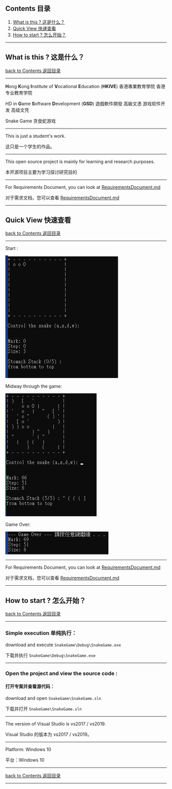 ## Contents 目录

1. [What is this ? 这是什么？](#what-is-this--这是什么)
2. [Quick View 快速查看](#quick-view-快速查看)
3. [How to start ? 怎么开始？](#how-to-start--怎么开始)

------

## What is this ? 这是什么？

[back to Contents 返回目录](#contents-目录)

------

**H**ong **K**ong **I**nstitute of **V**ocational **E**ducation (**HKIVE**)  香港專業教育學院  香港专业教育学院

HD in **G**ame **S**oftware **D**evelopment (**GSD**)  遊戲軟件開發 高級文憑  游戏软件开发 高级文凭

Snake Game 贪食蛇游戏

___

This is just a student's work.

这只是一个学生的作品。

------

This open source project is mainly for learning and research purposes.

本开源项目主要为学习探讨研究目的

------

For Requirements Document, you can look at [RequirementsDocument.md](https://github.com/CWKSC/HKIVE-GSD-SnakeGame/blob/master/RequirementsDocument.md)

对于需求文档，您可以查看 [RequirementsDocument.md](https://github.com/CWKSC/HKIVE-GSD-SnakeGame/blob/master/RequirementsDocument.md)

------

## Quick View 快速查看

[back to Contents 返回目录](#contents-目录)

___

Start :

![](https://raw.githubusercontent.com/CWKSC/HKIVE-GSD-SnakeGame/master/Screenshot/start.png)

Midway through the game:

![](https://raw.githubusercontent.com/CWKSC/HKIVE-GSD-SnakeGame/master/Screenshot/mid.png)

Game Over:

![](https://raw.githubusercontent.com/CWKSC/HKIVE-GSD-SnakeGame/master/Screenshot/end.png)

___

For Requirements Document, you can look at [RequirementsDocument.md](https://github.com/CWKSC/HKIVE-GSD-SnakeGame/blob/master/RequirementsDocument.md)

对于需求文档，您可以查看 [RequirementsDocument.md](https://github.com/CWKSC/HKIVE-GSD-SnakeGame/blob/master/RequirementsDocument.md)

------

## How to start ? 怎么开始？

[back to Contents 返回目录](#contents-目录)

------

### Simple execution 单纯执行：

download and execute `SnakeGame\Debug\SnakeGame.exe`

下载并执行 `SnakeGame\Debug\SnakeGame.exe`

------

### Open the project and view the source code :

#### 打开专案并查看源代码：

download and open `SnakeGame\SnakeGame.sln`

下载并打开 `SnakeGame\SnakeGame.sln`

------

The version of Visual Studio is vs2017 / vs2019.

Visual Studio 的版本为 vs2017 / vs2019。

------

Platform: Windows 10

平台：Windows 10

------

[back to Contents 返回目录](#contents-目录)

------

